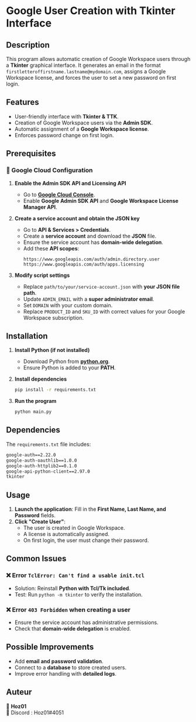 # Google User Creation with Tkinter Interface

## Description
This program allows automatic creation of Google Workspace users through a **Tkinter** graphical interface. It generates an email in the format `firstletteroffirstname.lastname@mydomain.com`, assigns a Google Workspace license, and forces the user to set a new password on first login.

## Features
- User-friendly interface with **Tkinter & TTK**.
- Creation of Google Workspace users via the **Admin SDK**.
- Automatic assignment of a **Google Workspace license**.
- Enforces password change on first login.

## Prerequisites
### 🔹 Google Cloud Configuration
1. **Enable the Admin SDK API and Licensing API**
   - Go to **[Google Cloud Console](https://console.cloud.google.com/)**.
   - Enable **Google Admin SDK API** and **Google Workspace License Manager API**.

2. **Create a service account and obtain the JSON key**
   - Go to **API & Services > Credentials**.
   - Create a **service account** and download the **JSON** file.
   - Ensure the service account has **domain-wide delegation**.
   - Add these **API scopes**:
     ```
     https://www.googleapis.com/auth/admin.directory.user
     https://www.googleapis.com/auth/apps.licensing
     ```

3. **Modify script settings**
   - Replace `path/to/your/service-account.json` with **your JSON file path**.
   - Update `ADMIN_EMAIL` with a **super administrator email**.
   - Set `DOMAIN` with your custom domain.
   - Replace `PRODUCT_ID` and `SKU_ID` with correct values for your Google Workspace subscription.

## Installation
1. **Install Python (if not installed)**
   - Download Python from **[python.org](https://www.python.org/downloads/)**.
   - Ensure Python is added to your **PATH**.

2. **Install dependencies**
   ```bash
   pip install -r requirements.txt
   ```

3. **Run the program**
   ```bash
   python main.py
   ```

## Dependencies
The `requirements.txt` file includes:
```txt
google-auth==2.22.0
google-auth-oauthlib==1.0.0
google-auth-httplib2==0.1.0
google-api-python-client==2.97.0
tkinter
```

## Usage
1. **Launch the application**: Fill in the **First Name, Last Name, and Password** fields.
2. **Click "Create User"**:
   - The user is created in Google Workspace.
   - A license is automatically assigned.
   - On first login, the user must change their password.

## Common Issues
### ❌ **Error `TclError: Can't find a usable init.tcl`**
- Solution: Reinstall **Python with Tcl/Tk included**.
- Test: Run `python -m tkinter` to verify the installation.

### ❌ **Error `403 Forbidden` when creating a user**
- Ensure the service account has administrative permissions.
- Check that **domain-wide delegation** is enabled.

## Possible Improvements
- Add **email and password validation**.
- Connect to a **database** to store created users.
- Improve error handling with **detailed logs**.

## Auteur
👤 **Hoz01**  
📧 Discord :  Hoz01#4051


